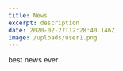 ```yaml
---
title: News
excerpt: description
date: 2020-02-27T12:28:40.146Z
image: /uploads/user1.png
---
```

best news ever
